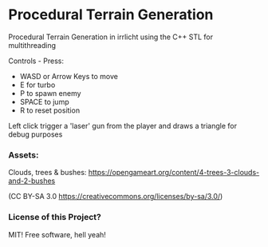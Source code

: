 # Procedural Terrain Generation
Procedural Terrain Generation in irrlicht using the C++ STL for multithreading

Controls - Press:
 - WASD or Arrow Keys to move
 - E for turbo
 - P to spawn enemy
 - SPACE to jump
 - R to reset position

Left click trigger a 'laser' gun from the player and draws a triangle for debug purposes

### Assets:
Clouds, trees & bushes: https://opengameart.org/content/4-trees-3-clouds-and-2-bushes

(CC BY-SA 3.0 https://creativecommons.org/licenses/by-sa/3.0/)



### License of this Project?
MIT! Free software, hell yeah!

